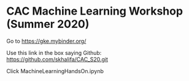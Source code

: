 # CAC Machine Learning Workshop (Summer 2020)

Go to https://gke.mybinder.org/

Use this link in the box saying Github: https://github.com/skhalifa/CAC_S20.git

Click MachineLearningHandsOn.ipynb

